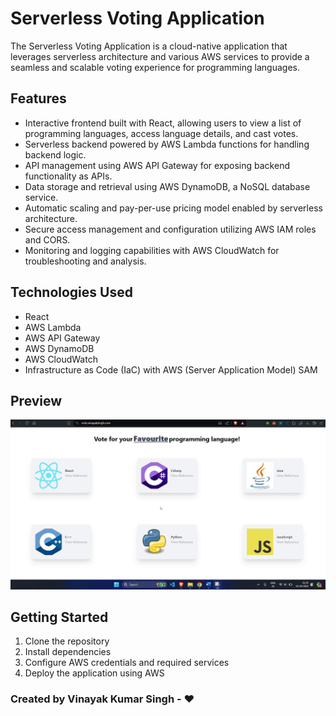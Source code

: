 # Serverless Voting Application

The Serverless Voting Application is a cloud-native application that leverages serverless architecture and various AWS services to provide a seamless and scalable voting experience for programming languages.

## Features

- Interactive frontend built with React, allowing users to view a list of programming languages, access language details, and cast votes.
- Serverless backend powered by AWS Lambda functions for handling backend logic.
- API management using AWS API Gateway for exposing backend functionality as APIs.
- Data storage and retrieval using AWS DynamoDB, a NoSQL database service.
- Automatic scaling and pay-per-use pricing model enabled by serverless architecture.
- Secure access management and configuration utilizing AWS IAM roles and CORS.
- Monitoring and logging capabilities with AWS CloudWatch for troubleshooting and analysis.

## Technologies Used

- React
- AWS Lambda
- AWS API Gateway
- AWS DynamoDB
- AWS CloudWatch
- Infrastructure as Code (IaC) with AWS (Server Application Model) SAM

## Preview

![Serverless Voting Application Preview](https://github.com/CodeVinayak/Serverless-Voting-Application/blob/f439157f202e345d90a606cd46bcff9e594a48fa/public/Preview.gif)

## Getting Started

1. Clone the repository
2. Install dependencies
3. Configure AWS credentials and required services
4. Deploy the application using AWS

### Created by Vinayak Kumar Singh -  ❤️
